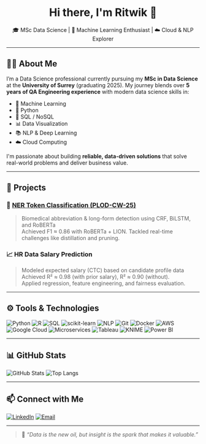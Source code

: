 <h1 align="center">Hi there, I'm Ritwik 👋</h1>
<p align="center">
  🎓 MSc Data Science | 🧠 Machine Learning Enthusiast | ☁️ Cloud & NLP Explorer  
</p>

---

## 👨‍💻 About Me

I’m a Data Science professional currently pursuing my **MSc in Data Science** at the **University of Surrey** (graduating 2025). My journey blends over **5 years of QA Engineering experience** with modern data science skills in:

- 🧠 Machine Learning
- 🐍 Python
- 🧮 SQL / NoSQL
- 📊 Data Visualization
- 📚 NLP & Deep Learning
- ☁️ Cloud Computing

I'm passionate about building **reliable, data-driven solutions** that solve real-world problems and deliver business value.

---

## 🚀 Projects

### 🧬 [NER Token Classification (PLOD-CW-25)](https://github.com/rm22-dot/NER-Token-Classification)
> Biomedical abbreviation & long-form detection using CRF, BiLSTM, and RoBERTa  
Achieved F1 ≈ 0.86 with RoBERTa + LION. Tackled real-time challenges like distillation and pruning.

### 📈 HR Data Salary Prediction
> Modeled expected salary (CTC) based on candidate profile data  
Achieved R² ≈ 0.98 (with prior salary), R² ≈ 0.90 (without).  
Applied regression, feature engineering, and fairness evaluation.

---
## ⚙️ Tools & Technologies

![Python](https://img.shields.io/badge/Python-3670A0?style=for-the-badge&logo=python&logoColor=white)
![R](https://img.shields.io/badge/R-276DC3?style=for-the-badge&logo=r&logoColor=white)
![SQL](https://img.shields.io/badge/SQL-003B57?style=for-the-badge&logo=mysql&logoColor=white)
![scikit-learn](https://img.shields.io/badge/scikit--learn-F7931E?style=for-the-badge&logo=scikit-learn&logoColor=white)
![NLP](https://img.shields.io/badge/NLP-B770FF?style=for-the-badge)
![Git](https://img.shields.io/badge/Git-F05032?style=for-the-badge&logo=git&logoColor=white)
![Docker](https://img.shields.io/badge/Docker-2496ED?style=for-the-badge&logo=docker&logoColor=white)
![AWS](https://img.shields.io/badge/AWS-FF9900?style=for-the-badge&logo=amazonaws&logoColor=white)
![Google Cloud](https://img.shields.io/badge/Google_Cloud-4285F4?style=for-the-badge&logo=googlecloud&logoColor=white)
![Microservices](https://img.shields.io/badge/Microservices-6DB33F?style=for-the-badge)
![Tableau](https://img.shields.io/badge/Tableau-E97627?style=for-the-badge&logo=tableau&logoColor=white)
![KNIME](https://img.shields.io/badge/KNIME-FEC700?style=for-the-badge&logo=KNIME&logoColor=black)
![Power BI](https://img.shields.io/badge/PowerBI-F2C811?style=for-the-badge&logo=powerbi&logoColor=black)


---

## 📊 GitHub Stats

![GitHub Stats](https://github-readme-stats.vercel.app/api?username=ritwik4m&show_icons=true)
![Top Langs](https://github-readme-stats.vercel.app/api/top-langs/?username=ritwik4m&layout=compact)

---

## 📫 Connect with Me

[![LinkedIn](https://img.shields.io/badge/LinkedIn-blue?style=flat&logo=linkedin)](https://www.linkedin.com/in/ritwikm4)
[![Email](https://img.shields.io/badge/Email-D14836?style=flat&logo=gmail&logoColor=white)](mailto:your@email.com)

---

> 🧠 *“Data is the new oil, but insight is the spark that makes it valuable.”*
